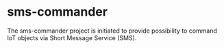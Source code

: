 # sms-commander
The sms-commander project is initiated to provide possibility to command IoT objects via Short Message Service (SMS).
